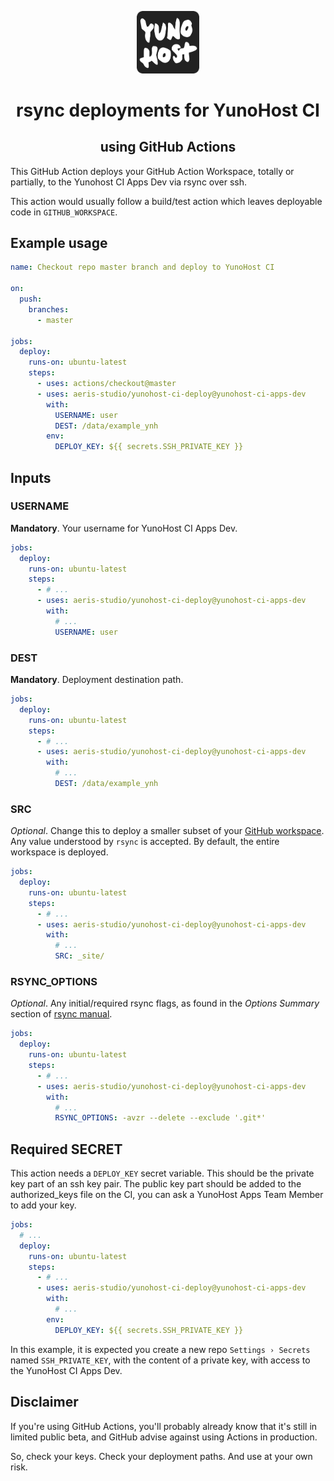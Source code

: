 <p align="center">
    <img alt="YunoHost" src="https://raw.githubusercontent.com/YunoHost/doc/master/images/logo_roundcorner.png" width="100px" />
</p>

<h1 align="center">rsync deployments for YunoHost CI</h1>
<h2 align="center">using GitHub Actions</h2>

This GitHub Action deploys your GitHub Action Workspace, totally or partially, to the Yunohost CI Apps Dev via rsync over ssh. 

This action would usually follow a build/test action which leaves deployable code in `GITHUB_WORKSPACE`.

## Example usage

```yaml
name: Checkout repo master branch and deploy to YunoHost CI

on:
  push:
    branches:
      - master

jobs:
  deploy:
    runs-on: ubuntu-latest
    steps:
      - uses: actions/checkout@master
      - uses: aeris-studio/yunohost-ci-deploy@yunohost-ci-apps-dev
        with:
          USERNAME: user
          DEST: /data/example_ynh
        env:
          DEPLOY_KEY: ${{ secrets.SSH_PRIVATE_KEY }} 
```

## Inputs

### USERNAME

**Mandatory**. Your username for YunoHost CI Apps Dev.
```yaml
jobs:
  deploy:
    runs-on: ubuntu-latest
    steps:
      - # ...
      - uses: aeris-studio/yunohost-ci-deploy@yunohost-ci-apps-dev
        with:
          # ...
          USERNAME: user
```

### DEST

**Mandatory**. Deployment destination path.


```yaml
jobs:
  deploy:
    runs-on: ubuntu-latest
    steps:
      - # ...
      - uses: aeris-studio/yunohost-ci-deploy@yunohost-ci-apps-dev
        with:
          # ...
          DEST: /data/example_ynh
```

### SRC

_Optional_. Change this to deploy a smaller subset of your [GitHub workspace](https://help.github.com/en/actions/automating-your-workflow-with-github-actions/using-environment-variables#default-environment-variables). Any value understood by `rsync` is accepted. By default, the entire workspace is deployed.

```yaml
jobs:
  deploy:
    runs-on: ubuntu-latest
    steps:
      - # ...
      - uses: aeris-studio/yunohost-ci-deploy@yunohost-ci-apps-dev
        with:
          # ...
          SRC: _site/
```

### RSYNC_OPTIONS

_Optional_. Any initial/required rsync flags, as found in the _Options Summary_ section of [rsync manual](https://linux.die.net/man/1/rsync). 

```yaml
jobs:
  deploy:
    runs-on: ubuntu-latest
    steps:
      - # ...
      - uses: aeris-studio/yunohost-ci-deploy@yunohost-ci-apps-dev
        with:
          # ...
          RSYNC_OPTIONS: -avzr --delete --exclude '.git*'
```

## Required SECRET

This action needs a `DEPLOY_KEY` secret variable. This should be the private key part of an ssh key pair. The public key part should be added to the authorized_keys file on the CI, you can ask a YunoHost Apps Team Member to add your key.

```yaml
jobs:
  # ...
  deploy:
    runs-on: ubuntu-latest
    steps:
      - # ...
      - uses: aeris-studio/yunohost-ci-deploy@yunohost-ci-apps-dev
        with:
          # ...
        env:
          DEPLOY_KEY: ${{ secrets.SSH_PRIVATE_KEY }}
```

In this example, it is expected you create a new repo `Settings › Secrets` named `SSH_PRIVATE_KEY`, with the content of a private key, with access to the YunoHost CI Apps Dev.


## Disclaimer

If you're using GitHub Actions, you'll probably already know that it's still in limited public beta, and GitHub advise against using Actions in production. 

So, check your keys. Check your deployment paths. And use at your own risk.
